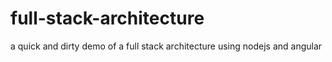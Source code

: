 # full-stack-architecture
a quick and dirty demo of a full stack architecture using nodejs and angular
